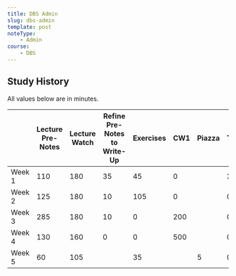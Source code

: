 ```yaml
---
title: DBS Admin
slug: dbs-admin
template: post
noteType:
    - Admin
course:
    - DBS
---
```


## Study History

All values below are in minutes.

|        | Lecture Pre-Notes | Lecture Watch | Refine Pre-Notes to Write-Up | Exercises | CW1 | Piazza | Total |
| ------ | ----------------- | ------------- | ---------------------------- | --------- | --- | ------ | ----- |
| Week 1 | 110               | 180           | 35                           | 45        | 0   |        | 370   |
| Week 2 | 125               | 180           | 10                           | 105       | 0   |        | 0     |
| Week 3 | 285               | 180           | 10                           | 0         | 200 |        | 0     |
| Week 4 | 130               | 160           | 0                            | 0         | 500 |        | 0     |
| Week 5 | 60                | 105           |                              | 35        |     | 5      | 0     |